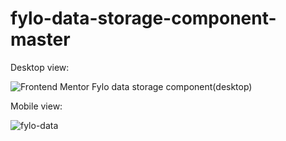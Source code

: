 # fylo-data-storage-component-master

Desktop view:

![Frontend Mentor Fylo data storage component(desktop)](https://github.com/fnwork/fylo-data-storage/assets/114169523/c2250269-e512-4099-a130-5379e9bf234d)


Mobile view:

![fylo-data](https://github.com/fnwork/fylo-data-storage/assets/114169523/c747abba-0202-40de-8c60-5fcdd0c5ae41)
